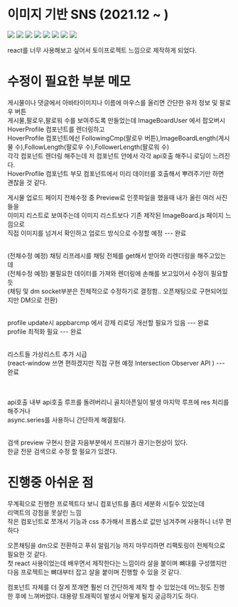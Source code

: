 # 이미지 기반 SNS (2021.12 ~ )

<img src="https://img.shields.io/badge/react-%2320232a.svg?style=for-the-badge&logo=react&logoColor=%2361DAFB"/> <img src="https://img.shields.io/badge/redux-%23593d88.svg?style=for-the-badge&logo=redux&logoColor=white"/>
<img src="https://img.shields.io/badge/AWS-%23FF9900.svg?style=for-the-badge&logo=amazon-aws&logoColor=white"/>
<img src="https://img.shields.io/badge/MongoDB-%234ea94b.svg?style=for-the-badge&logo=mongodb&logoColor=white"/>
<img src="https://img.shields.io/badge/node.js-6DA55F?style=for-the-badge&logo=node.js&logoColor=white"/>
<img src="https://img.shields.io/badge/MUI-%230081CB.svg?style=for-the-badge&logo=mui&logoColor=white"/>
<img src="https://img.shields.io/badge/Socket.io-black?style=for-the-badge&logo=socket.io&badgeColor=010101"/>
<img src="https://img.shields.io/badge/JWT-black?style=for-the-badge&logo=JSON%20web%20tokens"/><br>

react를 너무 사용해보고 싶어서 토이프로젝트 느낌으로 제작하게 되었다.<br>

# 수정이 필요한 부분 메모

게시물이나 댓글에서 아바타이미지나 이름에 마우스를 올리면 간단한 유저 정보 및 팔로우 버튼 <br>
게시물,팔로우,팔로워 수를 보여주도록 만들었는데 ImageBoardUser 에서 팝오버시 HoverProfile 컴포넌트를 렌더링하고 <br>
HoverProfile 컴포넌트에선 FollowingCmp(팔로우 버튼),ImageBoardLength(게시물 수),FollowLength(팔로우 수),FollowerLength(팔로워 수) <br>
각각 컴포넌트 렌더링 해주는데 저 컴포넌트 안에서 각각 api호출 해주니 로딩이 느려진다.<br>
HoverProfile 컴포넌트 부모 컴포넌트에서 미리 데이터를 호출해서 뿌려주기만 하면 괜찮을 것 같다.

게시물 업로드 페이지 전체수정 중 Preview로 인풋파일을 했을때 내가 올린 여러 사진들을 <br>
이미지 리스트로 보여주는데 이미지 리스트보다 기존 제작된 ImageBoard.js 페이지 느낌으로 <br>
직접 이미지를 넘겨서 확인하고 업로드 방식으로 수정할 예정  --- 완료
<br><br>

(전체수정 예정) 채팅 리프레시를 채팅 전체를 get해서 받아와 리렌더링을 해주고있는데<br>
(전체수정 예정) 불필요한 데이터를 가져와 렌더링에 손해를 보고있어서 수정이 필요할듯<br>
(채팅 및 dm socket부분은 전체적으로 수정하기로 결정함.. 오픈채팅으로 구현되어있지만 DM으로 전환)
<br><br>

profile update시 appbarcmp 에서 강제 리로딩 개선할 필요가 있음 --- 완료 <br>
profile 최적화 필요 --- 완료

<br>
리스트들 가상리스트 추가 시급 <br>
(react-window 쓰면 편하겠지만 직접 구현 예정 Intersection Observer API ) --- 완료

<br><br>
api호출 내부 api호출 루프를 돌려버리니 골치아픈일이 발생 마지막 루프에 res 처리를 해주거나 <br>async.series를 사용하니 간단하게 해결됬다.

<br>
검색 preview 구현시 한글 자음부분에서 프리뷰가 끊기는현상이 있다. <br>한글 전문 검색으로 수정 할 필요가 있겠다.
 <br>
 
# 진행중 아쉬운 점<br>
무계획으로 진행한 프로젝트다 보니 컴포넌트를 좀더 세분화 시킬수 있었는데<br>리액트의 강점을 못살린 느낌<br>
작은 컴포넌트로 쪼개서 기능과 css 추가해서 프롭스로 값만 넘겨주며 사용하니 너무 편하다<br>

오픈채팅을 dm으로 전환하고 푸쉬 알림기능 까지 마무리하면 리팩토링이 전체적으로 필요한 것 같다. <br>
첫 react 사용이었는데 배우면서 제작한다는 느낌이라 살을 붙이며 뼈대를 구성했지만 <br>
다음 프로젝트는 뼈대부터 잡고 살을 붙이며 진행할 수 있을 것 같다. 

컴포넌트 자체를 더 잘게 쪼개면 훨씬 더 간단하게 제작 할 수 있었는데 어느정도 진행 한 후에 느껴버렸다.
대용량 트래픽이 발생시 어떻게 될지 궁금하기도 하다.

